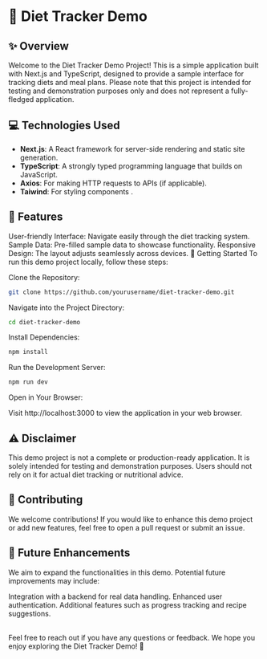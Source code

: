 # **🍏 Diet Tracker Demo**
## :sparkles: Overview
Welcome to the Diet Tracker Demo Project! This is a simple application built with Next.js and TypeScript, designed to provide a sample interface for tracking diets and meal plans. Please note that this project is intended for testing and demonstration purposes only and does not represent a fully-fledged application.

## :computer: Technologies Used
* **Next.js**: A React framework for server-side rendering and static site generation.
* **TypeScript**: A strongly typed programming language that builds on JavaScript.
* **Axios**: For making HTTP requests to APIs (if applicable).
* **Taiwind**: For styling components .
## :memo: Features
User-friendly Interface: Navigate easily through the diet tracking system.
Sample Data: Pre-filled sample data to showcase functionality.
Responsive Design: The layout adjusts seamlessly across devices.
:runner: Getting Started
To run this demo project locally, follow these steps:

Clone the Repository:
```bash
git clone https://github.com/yourusername/diet-tracker-demo.git
```
Navigate into the Project Directory:
```bash
cd diet-tracker-demo
```
Install Dependencies:
```bash
npm install
```
Run the Development Server:
```bash
npm run dev
```
Open in Your Browser:

Visit http://localhost:3000 to view the application in your web browser.

## :warning: Disclaimer
This demo project is not a complete or production-ready application. It is solely intended for testing and demonstration purposes. Users should not rely on it for actual diet tracking or nutritional advice.

## :space_invader: Contributing
We welcome contributions! If you would like to enhance this demo project or add new features, feel free to open a pull request or submit an issue.

## :thought_balloon: Future Enhancements
We aim to expand the functionalities in this demo. Potential future improvements may include:

Integration with a backend for real data handling.
Enhanced user authentication.
Additional features such as progress tracking and recipe suggestions.

<br/>
Feel free to reach out if you have any questions or feedback. We hope you enjoy exploring the Diet Tracker Demo! 🌟
